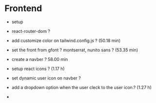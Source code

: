 # Frontend

- setup
- react-router-dom ?
- add customize color on tailwind.config.js ? (50.18 min)
- set the front from gfont ? montserrat, nunito sans ? (53.35 min)
- create a navber ? 58.00 min
- setup react icons ? (1.17 h)
- set dynamic user icon on navber ?
- add a dropdown option when the user cleck to the user icon.? (1.27 h)

-
